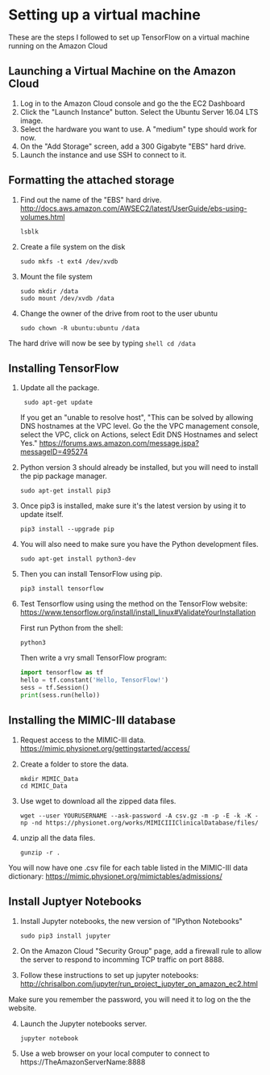 # Setting up a virtual machine

These are the steps I followed to set up TensorFlow on a virtual machine running on the Amazon Cloud


## Launching a Virtual Machine on the Amazon Cloud
1.  Log in to the Amazon Cloud console and go the the EC2 Dashboard
2.  Click the "Launch Instance" button.  Select the Ubuntu Server 16.04 LTS image.
3.  Select the hardware you want to use.  A "medium" type should work for now.
4.  On the "Add Storage" screen, add a 300 Gigabyte "EBS" hard drive.
5.  Launch the instance and use SSH to connect to it.



## Formatting the attached storage
1.  Find out the name of the "EBS" hard drive.  http://docs.aws.amazon.com/AWSEC2/latest/UserGuide/ebs-using-volumes.html
    ```shell
    lsblk 
    ```

2.  Create a file system on the disk
    ````shell
    sudo mkfs -t ext4 /dev/xvdb
    ````

3.  Mount the file system
    ````shell
    sudo mkdir /data
    sudo mount /dev/xvdb /data
    ````

4.  Change the owner of the drive from root to the user ubuntu
    ````shell 
    sudo chown -R ubuntu:ubuntu /data
    ````


The hard drive will now be see by typing
    ````shell
    cd /data
    ````




## Installing TensorFlow
1.  Update all the package.
    ```Shell
     sudo apt-get update
    ```
    If you get an "unable to resolve host",  "This can be solved by allowing DNS hostnames at the VPC level. Go the the VPC management console, select the VPC, click on Actions, select Edit DNS Hostnames and select Yes." https://forums.aws.amazon.com/message.jspa?messageID=495274 



2.  Python version 3 should already be installed, but you will need to install the pip package manager.
    ```Shell
    sudo apt-get install pip3
    ```
3.  Once pip3 is installed, make sure it's the latest version by using it to update itself.
    ```Shell
    pip3 install --upgrade pip
    ```

4.  You will also need to make sure you have the Python development files.
    ```Shell
    sudo apt-get install python3-dev
    ```
5.  Then you can install TensorFlow using pip.
    ```Shell
    pip3 install tensorflow
    ```

6.  Test Tensorflow using using the method on the TensorFlow website:  https://www.tensorflow.org/install/install_linux#ValidateYourInstallation

    First run Python from the shell:
    ```Shell
    python3
    ```

    Then write a vry small TensorFlow program:
    ```python
    import tensorflow as tf
    hello = tf.constant('Hello, TensorFlow!')
    sess = tf.Session()
    print(sess.run(hello))
    ```


## Installing the MIMIC-III database
1.  Request access to the MIMIC-III data.  https://mimic.physionet.org/gettingstarted/access/

2.  Create a folder to store the data.
    ```Shell
    mkdir MIMIC_Data
    cd MIMIC_Data
    ```

3.  Use wget to download all the zipped data files.
    ```Shell
    wget --user YOURUSERNAME --ask-password -A csv.gz -m -p -E -k -K -np -nd https://physionet.org/works/MIMICIIIClinicalDatabase/files/
    ```

4.  unzip all the data files.
    ```Shell
    gunzip -r .
    ```

You will now have one .csv file for each table listed in the MIMIC-III data dictionary:  https://mimic.physionet.org/mimictables/admissions/

 


## Install Juptyer Notebooks
1.  Install Jupyter notebooks, the new version of "IPython Notebooks" 
    ```shell
    sudo pip3 install jupyter
    ```
    
2.  On the Amazon Cloud "Security Group" page, add a firewall rule to allow the server to respond to incomming TCP traffic on port 8888.

3.  Follow these instructions to set up jupyter notebooks: http://chrisalbon.com/jupyter/run_project_jupyter_on_amazon_ec2.html

Make sure you remember the password, you will need it to log on the the website.
     
4.  Launch the Jupyter notebooks server.
    ```shell
    jupyter notebook
    ```

5.  Use a web browser on your local computer to connect to https://TheAmazonServerName:8888













